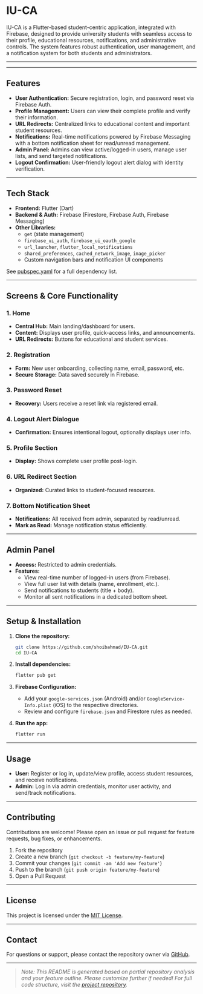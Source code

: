 # IU-CA

IU-CA is a Flutter-based student-centric application, integrated with Firebase, designed to provide university students with seamless access to their profile, educational resources, notifications, and administrative controls. The system features robust authentication, user management, and a notification system for both students and administrators.

---

---

## Features

- **User Authentication:** Secure registration, login, and password reset via Firebase Auth.
- **Profile Management:** Users can view their complete profile and verify their information.
- **URL Redirects:** Centralized links to educational content and important student resources.
- **Notifications:** Real-time notifications powered by Firebase Messaging with a bottom notification sheet for read/unread management.
- **Admin Panel:** Admins can view active/logged-in users, manage user lists, and send targeted notifications.
- **Logout Confirmation:** User-friendly logout alert dialog with identity verification.

---

## Tech Stack

- **Frontend:** Flutter (Dart)
- **Backend & Auth:** Firebase (Firestore, Firebase Auth, Firebase Messaging)
- **Other Libraries:** 
  - `get` (state management)
  - `firebase_ui_auth`, `firebase_ui_oauth_google`
  - `url_launcher`, `flutter_local_notifications`
  - `shared_preferences`, `cached_network_image`, `image_picker`
  - Custom navigation bars and notification UI components

See [pubspec.yaml](https://github.com/shoibahmad/IU-CA/blob/main/pubspec.yaml) for a full dependency list.

---

## Screens & Core Functionality

### 1. Home
- **Central Hub:** Main landing/dashboard for users.
- **Content:** Displays user profile, quick-access links, and announcements.
- **URL Redirects:** Buttons for educational and student services.

### 2. Registration
- **Form:** New user onboarding, collecting name, email, password, etc.
- **Secure Storage:** Data saved securely in Firebase.

### 3. Password Reset
- **Recovery:** Users receive a reset link via registered email.

### 4. Logout Alert Dialogue
- **Confirmation:** Ensures intentional logout, optionally displays user info.

### 5. Profile Section
- **Display:** Shows complete user profile post-login.

### 6. URL Redirect Section
- **Organized:** Curated links to student-focused resources.

### 7. Bottom Notification Sheet
- **Notifications:** All received from admin, separated by read/unread.
- **Mark as Read:** Manage notification status efficiently.

---

## Admin Panel

- **Access:** Restricted to admin credentials.
- **Features:**
  - View real-time number of logged-in users (from Firebase).
  - View full user list with details (name, enrollment, etc.).
  - Send notifications to students (title + body).
  - Monitor all sent notifications in a dedicated bottom sheet.

---

## Setup & Installation

1. **Clone the repository:**
   ```sh
   git clone https://github.com/shoibahmad/IU-CA.git
   cd IU-CA
   ```

2. **Install dependencies:**
   ```sh
   flutter pub get
   ```

3. **Firebase Configuration:**
   - Add your `google-services.json` (Android) and/or `GoogleService-Info.plist` (iOS) to the respective directories.
   - Review and configure `firebase.json` and Firestore rules as needed.

4. **Run the app:**
   ```sh
   flutter run
   ```

---

## Usage

- **User:** Register or log in, update/view profile, access student resources, and receive notifications.
- **Admin:** Log in via admin credentials, monitor user activity, and send/track notifications.

---

## Contributing

Contributions are welcome! Please open an issue or pull request for feature requests, bug fixes, or enhancements.

1. Fork the repository
2. Create a new branch (`git checkout -b feature/my-feature`)
3. Commit your changes (`git commit -am 'Add new feature'`)
4. Push to the branch (`git push origin feature/my-feature`)
5. Open a Pull Request

---

## License

This project is licensed under the [MIT License](LICENSE).

---

## Contact

For questions or support, please contact the repository owner via [GitHub](https://github.com/shoibahmad).

---

> _Note: This README is generated based on partial repository analysis and your feature outline. Please customize further if needed! For full code structure, visit the [project repository](https://github.com/shoibahmad/IU-CA)._ 
